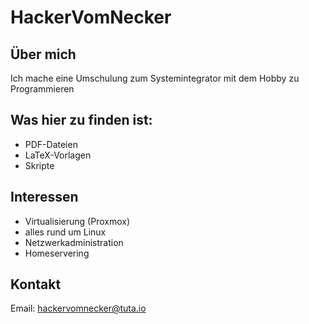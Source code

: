 # HackerVomNecker
## Über mich
Ich mache eine Umschulung zum Systemintegrator
mit dem Hobby zu Programmieren

## Was hier zu finden ist:
- PDF-Dateien
- LaTeX-Vorlagen
- Skripte

## Interessen
- Virtualisierung (Proxmox)
- alles rund um Linux
- Netzwerkadministration
- Homeservering

## Kontakt
Email: hackervomnecker@tuta.io
<!---
HackerVomNecker/HackerVomNecker is a ✨ special ✨ repository because its `README.md` (this file) appears on your GitHub profile.
You can click the Preview link to take a look at your changes.
--->
